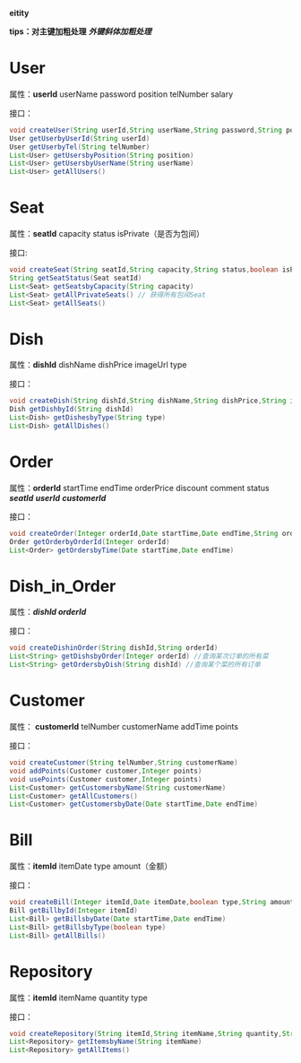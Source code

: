 **eitity**

**tips：对主键加粗处理** ***外键斜体加粗处理***

# User

属性：**userId**	userName	password	position	telNumber	salary

接口：

```java
void createUser(String userId,String userName,String password,String position,String telNumber,String salary)
User getUserbyUserId(String userId) 
User getUserbyTel(String telNumber)    
List<User> getUsersbyPosition(String position)
List<User> getUsersbyUserName(String userName)
List<User> getAllUsers()
```

# Seat

属性：**seatId**	capacity	status	isPrivate（是否为包间）

接口:

```java
void createSeat(String seatId,String capacity,String status,boolean isPrivate)
String getSeatStatus(Seat seatId)
List<Seat> getSeatsbyCapacity(String capacity)
List<Seat> getAllPrivateSeats() // 获得所有包间Seat
List<Seat> getAllSeats()
```

# Dish

属性：**dishId** 	dishName	dishPrice	imageUrl	type

接口：

```java
void createDish(String dishId,String dishName,String dishPrice,String imageUrl,String type)
Dish getDishbyId(String dishId)
List<Dish> getDishesbyType(String type)
List<Dish> getAllDishes()
```

# Order

属性：**orderId**	startTime	endTime	orderPrice	discount	comment	status	***seatId***	***userId***	***customerId***

接口：

```java
void createOrder(Integer orderId,Date startTime,Date endTime,String orderPrice,Integer discount,String comment,String status,String seatId,String userId,String customerId)
Order getOrderbyOrderId(Integer orderId)
List<Order> getOrdersbyTime(Date startTime,Date endTime)
```



# Dish_in_Order

属性：***dishId orderId***

接口：

```java
void createDishinOrder(String dishId,String orderId)
List<String> getDishsbyOrder(Integer orderId) //查询某次订单的所有菜
List<String> getOrdersbyDish(String dishId)	//查询某个菜的所有订单
```

# Customer

属性： **customerId**	telNumber	customerName	addTime	points

接口：

```java
void createCustomer(String telNumber,String customerName)
void addPoints(Customer customer,Integer points)
void usePoints(Customer customer,Integer points)
List<Customer> getCustomersbyName(String customerName)
List<Customer> getAllCustomers()
List<Customer> getCustomersbyDate(Date startTime,Date endTime)
```

# Bill

属性：**itemId**	itemDate	type	amount（金额）

接口：

```java
void createBill(Integer itemId,Date itemDate,boolean type,String amount)
Bill getBillbyId(Integer itemId)
List<Bill> getBillsbyDate(Date startTime,Date endTime)
List<Bill> getBillsbyType(boolean type)
List<Bill> getAllBills()
```

# Repository

属性：**itemId**	itemName	quantity	type

接口：

```java
void createRepository(String itemId,String itemName,String quantity,String type)
List<Repository> getItemsbyName(String itemName)
List<Repository> getAllItems()
```

